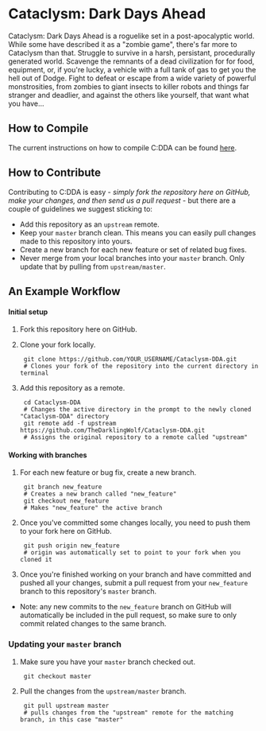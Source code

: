 Cataclysm: Dark Days Ahead
==========================

Cataclysm: Dark Days Ahead is a roguelike set in a post-apocalyptic world. While some have described it as a "zombie game", there's far more to Cataclysm than that. Struggle to survive in a harsh, persistant, procedurally generated world. Scavenge the remnants of a dead civilization for for food, equipment, or, if you're lucky, a vehicle with a full tank of gas to get you the hell out of Dodge. Fight to defeat or escape from a wide variety of powerful monstrosities, from zombies to giant insects to killer robots and things far stranger and deadlier, and against the others like yourself, that want what you have...

## How to Compile

The current instructions on how to compile C:DDA can be found [here](http://www.wiki.cataclysmdda.com/index.php?title=How_to_compile).

## How to Contribute

Contributing to C:DDA is easy - *simply fork the repository here on GitHub, make your changes, and then send us a pull request* - but there are a couple of guidelines we suggest sticking to:

* Add this repository as an `upstream` remote.
* Keep your `master` branch clean. This means you can easily pull changes made to this repository into yours.
* Create a new branch for each new feature or set of related bug fixes.
* Never merge from your local branches into your `master` branch. Only update that by pulling from `upstream/master`.


## An Example Workflow
#### Initial setup

1. Fork this repository here on GitHub.

2. Clone your fork locally.

        git clone https://github.com/YOUR_USERNAME/Cataclysm-DDA.git
        # Clones your fork of the repository into the current directory in terminal

3. Add this repository as a remote.

        cd Cataclysm-DDA
        # Changes the active directory in the prompt to the newly cloned "Cataclysm-DDA" directory
        git remote add -f upstream https://github.com/TheDarklingWolf/Cataclysm-DDA.git
        # Assigns the original repository to a remote called "upstream"

#### Working with branches

1. For each new feature or bug fix, create a new branch.

        git branch new_feature
        # Creates a new branch called "new_feature"
        git checkout new_feature
        # Makes "new_feature" the active branch

2. Once you've committed some changes locally, you need to push them to your fork here on GitHub.

        git push origin new_feature
        # origin was automatically set to point to your fork when you cloned it
        

3. Once you're finished working on your branch and have committed and pushed all your changes, submit a pull request from your `new_feature` branch to this repository's `master` branch.

 * Note: any new commits to the `new_feature` branch on GitHub will automatically be included in the pull request, so make sure to only commit related changes to the same branch.

### Updating your `master` branch

1. Make sure you have your `master` branch checked out.

        git checkout master

2. Pull the changes from the `upstream/master` branch.

        git pull upstream master
        # pulls changes from the "upstream" remote for the matching branch, in this case "master"